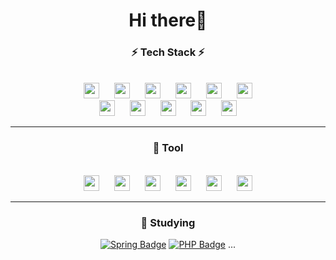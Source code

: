 
<div align=center>
  <h1>Hi there👋</h1> 

<!--
**KHR605/KHR605** is a ✨ _special_ ✨ repository because its `README.md` (this file) appears on your GitHub profile.

Here are some ideas to get you started:

- 🔭 I’m currently working on ...
- 🌱 I’m currently learning ...
- 👯 I’m looking to collaborate on ...
- 🤔 I’m looking for help with ...
- 💬 Ask me about ...
- 📫 How to reach me: ...
- 😄 Pronouns: ...
- ⚡ Fun fact: ...
-->

  <h3>⚡ Tech Stack ⚡</h3>
  
  
  <br>
  <img src="http://img.shields.io/badge/-JAVA-007396?style=flat-square&logo=JAVA&link=https://KHR605.github.io"
       style="height:25px; margin-left : 10px; margin-right : 10px;"/>
  <img src="http://img.shields.io/badge/-Kotlin-7F52FF?style=flat-square&logo=Kotlin&logoColor=white&link=https://KHR605.github.io"
       style="height:25px; margin-left : 10px; margin-right : 10px;"/>
  <img src="http://img.shields.io/badge/-C-red?style=flat-square&logo=C&logoColor=white&link=https://KHR605.github.io"
       style="height:25px; margin-left : 10px; margin-right : 10px;"/>
  <img src="http://img.shields.io/badge/-JavaScript-yellow?style=flat-square&logo=JavaScript&logoColor=white&link=https://KHR605.github.io"
       style="height:25px; margin-left : 10px; margin-right : 10px;"/>
  <img src="http://img.shields.io/badge/-HTML-E34F26?style=flat-square&logo=HTML5&logoColor=white&link=https://KHR605.github.io"
  style="height:25px; margin-left : 10px; margin-right : 10px;"/>
  <img src="http://img.shields.io/badge/-CSS-3F43059?style=flat-square&logo=CSS3&logoColor=white&link=https://KHR605.github.io"
       style="height:25px; margin-left : 10px; margin-right : 10px;"/>
  <br>
  <img src="http://img.shields.io/badge/-PHP-purple?style=flat-square&logo=php&logoColor=white&link=https://KHR605.github.io"
       style="height:25px; margin-left : 10px; margin-right : 10px;"/>
  <img src="http://img.shields.io/badge/-Spring-6DB33F?style=flat-square&logo=Spring&logoColor=white&link=https://KHR605.github.io"
       style="height:25px; margin-left : 10px; margin-right : 10px;"/>
  <img src="http://img.shields.io/badge/-Oracle-F80000?style=flat-square&logo=Oracle&logoColor=white&link=https://KHR605.github.io"
       style="height:25px; margin-left : 10px; margin-right : 10px;"/>
  <img src="http://img.shields.io/badge/-MySQL-4479A1?style=flat-square&logo=MySQL&logoColor=white&link=https://KHR605.github.io"
       style="height:25px; margin-left : 10px; margin-right : 10px;"/>
  <img src="http://img.shields.io/badge/-GitHub-black?style=flat-square&logo=Github&link=https://KHR605.github.io"
       style="height:25px; margin-left : 10px; margin-right : 10px;"/>
  
 <br>
 <hr>

  <h3>🔭 Tool</h3>
  
  <br>
  <img src="http://img.shields.io/badge/-Eclipse-black?style=flat-square&logo=Eclipse&logoColor=5C2D91&link=https://KHR605.github.io"
      style="height:25px; margin-left : 10px; margin-right : 10px;"/>
  <img src="http://img.shields.io/badge/-AndrodiStudio-black?style=flat-square&logo=Android&link=https://KHR605.github.io"
       style="height:25px; margin-left : 10px; margin-right : 10px;"/>
  <img src="http://img.shields.io/badge/-VisualStudio-black?style=flat-square&logo=VisualStudio&logoColor=5C2D91&link=https://KHR605.github.io"
       style="height:25px; margin-left : 10px; margin-right : 10px;"/>
   <img src="http://img.shields.io/badge/-VisualStudioCode-black?style=flat-square&logo=VisualStudioCode&logoColor=007ACC&link=https://KHR605.github.io"
        style="height:25px; margin-left : 10px; margin-right : 10px;"/>
   <img src="http://img.shields.io/badge/-SublimeText-black?style=flat-square&logo=SublimeText&logoColor=FF9800&link=https://KHR605.github.io"
        style="height:25px; margin-left : 10px; margin-right : 10px;"/>
  <img src="http://img.shields.io/badge/-STS-black?style=flat-square&logo=Spring&logoColor=6DB33F&link=https://KHR605.github.io"
       style="height:25px; margin-left : 10px; margin-right : 10px;"/>
   <br>
  <hr>
 
  <h3>🌱 Studying</h3>
  
  
  [![Spring Badge](http://img.shields.io/badge/-Python-skyblue?style=flat-square&logo=Python&logoColor=3776AB&link=https://KHR605.github.io/)](https://KHR605.github.io/)
  [![PHP Badge](http://img.shields.io/badge/-PHP-purple?style=flat-square&logo=php&logoColor=white&link=https://KHR605.github.io/)](https://KHR605.github.io/) ...
</div>
